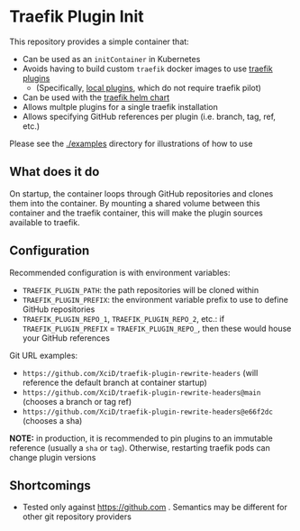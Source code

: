 # Traefik Plugin Init

This repository provides a simple container that:

- Can be used as an `initContainer` in Kubernetes
- Avoids having to build custom `traefik` docker images to use [traefik plugins](https://doc.traefik.io/traefik-pilot/plugins/overview/)
    - (Specifically, [local plugins](https://github.com/traefik/plugindemo#local-mode), which do not require traefik pilot)
- Can be used with the [traefik helm chart](https://github.com/traefik/traefik-helm-chart)
- Allows multple plugins for a single traefik installation
- Allows specifying GitHub references per plugin (i.e. branch, tag, ref, etc.)

Please see the [./examples](./examples) directory for illustrations of how to use

## What does it do

On startup, the container loops through GitHub repositories and clones them
into the container. By mounting a shared volume between this container and the
traefik container, this will make the plugin sources available to traefik.

## Configuration

Recommended configuration is with environment variables:
- `TRAEFIK_PLUGIN_PATH`: the path repositories will be cloned within
- `TRAEFIK_PLUGIN_PREFIX`: the environment variable prefix to use to define GitHub repositories
- `TRAEFIK_PLUGIN_REPO_1`, `TRAEFIK_PLUGIN_REPO_2`, etc.: if
  `TRAEFIK_PLUGIN_PREFIX` = `TRAEFIK_PLUGIN_REPO_`, then these would house
  your GitHub references

Git URL examples:
- `https://github.com/XciD/traefik-plugin-rewrite-headers` (will reference the
  default branch at container startup)
- `https://github.com/XciD/traefik-plugin-rewrite-headers@main` (chooses a
  branch or tag ref)
- `https://github.com/XciD/traefik-plugin-rewrite-headers@e66f2dc` (chooses a
  sha)

**NOTE:** in production, it is recommended to pin plugins to an immutable
reference (usually a `sha` or `tag`). Otherwise, restarting traefik pods can
change plugin versions

## Shortcomings

- Tested only against https://github.com . Semantics may be different for other
  git repository providers
